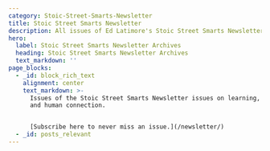 ```yaml
---
category: Stoic-Street-Smarts-Newsletter
title: Stoic Street Smarts Newsletter
description: All issues of Ed Latimore's Stoic Street Smarts Newsletter
hero:
  label: Stoic Street Smarts Newsletter Archives
  heading: Stoic Street Smarts Newsletter Archives
  text_markdown: ''
page_blocks:
  - _id: block_rich_text
    alignment: center
    text_markdown: >-
      Issues of the Stoic Street Smarts Newsletter issues on learning, strategy,
      and human connection.


      [Subscribe here to never miss an issue.](/newsletter/)
  - _id: posts_relevant
---
```

